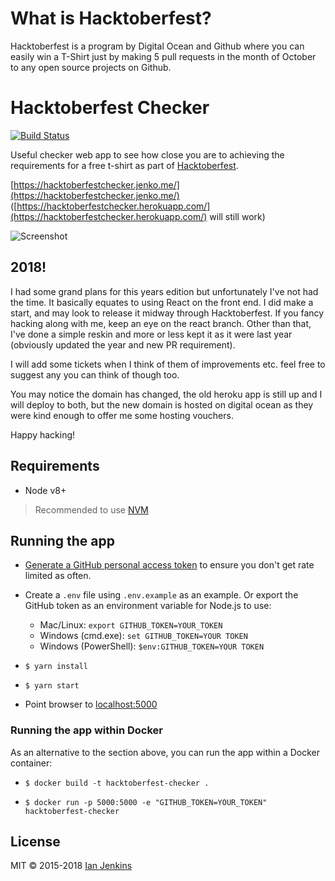 # What is Hacktoberfest?
Hacktoberfest is a program by Digital Ocean and Github where you can easily win a T-Shirt just by making 5 pull requests in the month of October to any open source projects on Github.

# Hacktoberfest Checker

[![Build Status](https://travis-ci.org/jenkoian/hacktoberfest-checker.svg?branch=master)](https://travis-ci.org/jenkoian/hacktoberfest-checker)

Useful checker web app to see how close you are to achieving the requirements for a free t-shirt as part of [Hacktoberfest](https://hacktoberfest.digitalocean.com/).

[https://hacktoberfestchecker.jenko.me/](https://hacktoberfestchecker.jenko.me/)
([https://hacktoberfestchecker.herokuapp.com/](https://hacktoberfestchecker.herokuapp.com/) will still work)

![Screenshot](hacktoberfest-checker-2018.png)

## 2018!

I had some grand plans for this years edition but unfortunately I've not had the time. It basically equates to using
React on the front end. I did make a start, and may look to release it midway through Hacktoberfest. If you fancy hacking
along with me, keep an eye on the react branch. Other than that, I've done a simple reskin and more or less
kept it as it were last year (obviously updated the year and new PR requirement).

I will add some tickets when I think of them of improvements etc. feel free to suggest any you can think of though too.

You may notice the domain has changed, the old heroku app is still up and I will deploy to both, but the new domain is hosted on 
digital ocean as they were kind enough to offer me some hosting vouchers. 

Happy hacking!

## Requirements

* Node v8+
> Recommended to use [NVM](https://github.com/creationix/nvm)

## Running the app

* [Generate a GitHub personal access token](https://github.com/settings/tokens/new?scopes=&description=Hacktoberfest%20Checker) to ensure you don't get rate limited as often.

* Create a `.env` file using `.env.example` as an example. Or export the GitHub token as an environment variable for Node.js to use:
   * Mac/Linux: `export GITHUB_TOKEN=YOUR_TOKEN`
   * Windows (cmd.exe): `set GITHUB_TOKEN=YOUR TOKEN`
   * Windows (PowerShell): `$env:GITHUB_TOKEN=YOUR TOKEN`

* `$ yarn install`

* `$ yarn start`

* Point browser to [localhost:5000](http://localhost:5000)

### Running the app within Docker

As an alternative to the section above, you can run the app within a Docker container:

* `$ docker build -t hacktoberfest-checker .`

* `$ docker run -p 5000:5000 -e "GITHUB_TOKEN=YOUR_TOKEN" hacktoberfest-checker`

## License

MIT © 2015-2018 [Ian Jenkins](https://github.com/jenkoian)

